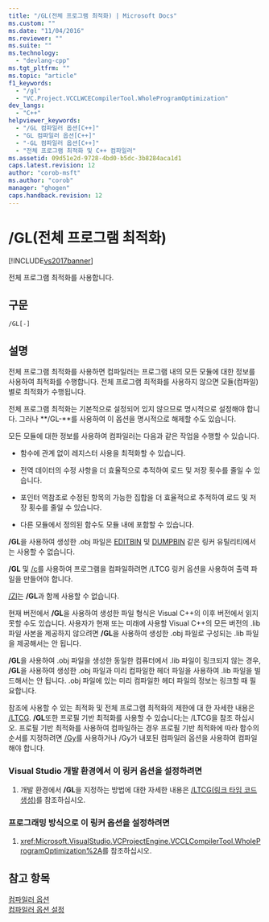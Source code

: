 ```yaml
---
title: "/GL(전체 프로그램 최적화) | Microsoft Docs"
ms.custom: ""
ms.date: "11/04/2016"
ms.reviewer: ""
ms.suite: ""
ms.technology: 
  - "devlang-cpp"
ms.tgt_pltfrm: ""
ms.topic: "article"
f1_keywords: 
  - "/gl"
  - "VC.Project.VCCLWCECompilerTool.WholeProgramOptimization"
dev_langs: 
  - "C++"
helpviewer_keywords: 
  - "/GL 컴파일러 옵션[C++]"
  - "GL 컴파일러 옵션[C++]"
  - "-GL 컴파일러 옵션[C++]"
  - "전체 프로그램 최적화 및 C++ 컴파일러"
ms.assetid: 09d51e2d-9728-4bd0-b5dc-3b8284aca1d1
caps.latest.revision: 12
author: "corob-msft"
ms.author: "corob"
manager: "ghogen"
caps.handback.revision: 12
---
```

# /GL(전체 프로그램 최적화)
[!INCLUDE[vs2017banner](../../assembler/inline/includes/vs2017banner.md)]

전체 프로그램 최적화를 사용합니다.  
  
## 구문  
  
```  
/GL[-]  
```  
  
## 설명  
 전체 프로그램 최적화를 사용하면 컴파일러는 프로그램 내의 모든 모듈에 대한 정보를 사용하여 최적화를 수행합니다.  전체 프로그램 최적화를 사용하지 않으면 모듈\(컴파일\)별로 최적화가 수행됩니다.  
  
 전체 프로그램 최적화는 기본적으로 설정되어 있지 않으므로 명시적으로 설정해야 합니다.  그러나 **\/GL\-**를 사용하여 이 옵션을 명시적으로 해제할 수도 있습니다.  
  
 모든 모듈에 대한 정보를 사용하여 컴파일러는 다음과 같은 작업을 수행할 수 있습니다.  
  
-   함수에 관계 없이 레지스터 사용을 최적화할 수 있습니다.  
  
-   전역 데이터의 수정 사항을 더 효율적으로 추적하여 로드 및 저장 횟수를 줄일 수 있습니다.  
  
-   포인터 역참조로 수정된 항목의 가능한 집합을 더 효율적으로 추적하여 로드 및 저장 횟수를 줄일 수 있습니다.  
  
-   다른 모듈에서 정의된 함수도 모듈 내에 포함할 수 있습니다.  
  
 **\/GL**을 사용하여 생성한 .obj 파일은 [EDITBIN](../../build/reference/editbin-reference.md) 및 [DUMPBIN](../../build/reference/dumpbin-reference.md) 같은 링커 유틸리티에서는 사용할 수 없습니다.  
  
 **\/GL** 및 [\/c](../../build/reference/c-compile-without-linking.md)를 사용하여 프로그램을 컴파일하려면 \/LTCG 링커 옵션을 사용하여 출력 파일을 만들어야 합니다.  
  
 [\/ZI](../../build/reference/z7-zi-zi-debug-information-format.md)는 **\/GL**과 함께 사용할 수 없습니다.  
  
 현재 버전에서 **\/GL**을 사용하여 생성한 파일 형식은 Visual C\+\+의 이후 버전에서 읽지 못할 수도 있습니다.  사용자가 현재 또는 미래에 사용할 Visual C\+\+의 모든 버전의 .lib 파일 사본을 제공하지 않으려면 **\/GL**을 사용하여 생성한 .obj 파일로 구성되는 .lib 파일을 제공해서는 안 됩니다.  
  
 **\/GL**을 사용하여 .obj 파일을 생성한 동일한 컴퓨터에서 .lib 파일이 링크되지 않는 경우, **\/GL**을 사용하여 생성한 .obj 파일과 미리 컴파일한 헤더 파일을 사용하여 .lib 파일을 빌드해서는 안 됩니다.  .obj 파일에 있는 미리 컴파일한 헤더 파일의 정보는 링크할 때 필요합니다.  
  
 참조에 사용할 수 있는 최적화 및 전체 프로그램 최적화의 제한에 대 한 자세한 내용은  [\/LTCG](../../build/reference/ltcg-link-time-code-generation.md).   **\/GL**또한 프로필 기반 최적화를 사용할 수 있습니다;는 \/LTCG을 참조 하십시오.  프로필 기반 최적화를 사용하여 컴파일하는 경우 프로필 기반 최적화에 따라 함수의 순서를 지정하려면 [\/Gy](../../build/reference/gy-enable-function-level-linking.md)를 사용하거나 \/Gy가 내포된 컴파일러 옵션을 사용하여 컴파일해야 합니다.  
  
### Visual Studio 개발 환경에서 이 링커 옵션을 설정하려면  
  
1.  개발 환경에서 **\/GL**을 지정하는 방법에 대한 자세한 내용은 [\/LTCG\(링크 타임 코드 생성\)](../../build/reference/ltcg-link-time-code-generation.md)를 참조하십시오.  
  
### 프로그래밍 방식으로 이 링커 옵션을 설정하려면  
  
1.  <xref:Microsoft.VisualStudio.VCProjectEngine.VCCLCompilerTool.WholeProgramOptimization%2A>를 참조하십시오.  
  
## 참고 항목  
 [컴파일러 옵션](../../build/reference/compiler-options.md)   
 [컴파일러 옵션 설정](../../build/reference/setting-compiler-options.md)